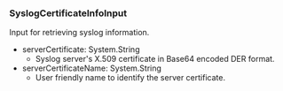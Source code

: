 ### SyslogCertificateInfoInput
Input for retrieving syslog information.

- serverCertificate: System.String
  - Syslog server's X.509 certificate in Base64 encoded DER format.
- serverCertificateName: System.String
  - User friendly name to identify the server certificate.
